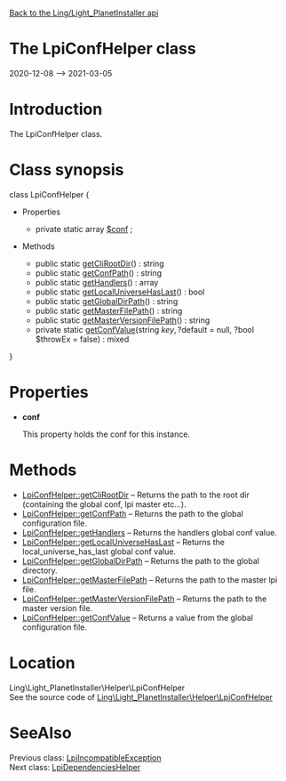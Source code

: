 [Back to the Ling/Light_PlanetInstaller api](https://github.com/lingtalfi/Light_PlanetInstaller/blob/master/doc/api/Ling/Light_PlanetInstaller.md)



The LpiConfHelper class
================
2020-12-08 --> 2021-03-05






Introduction
============

The LpiConfHelper class.



Class synopsis
==============


class <span class="pl-k">LpiConfHelper</span>  {

- Properties
    - private static array [$conf](#property-conf) ;

- Methods
    - public static [getCliRootDir](https://github.com/lingtalfi/Light_PlanetInstaller/blob/master/doc/api/Ling/Light_PlanetInstaller/Helper/LpiConfHelper/getCliRootDir.md)() : string
    - public static [getConfPath](https://github.com/lingtalfi/Light_PlanetInstaller/blob/master/doc/api/Ling/Light_PlanetInstaller/Helper/LpiConfHelper/getConfPath.md)() : string
    - public static [getHandlers](https://github.com/lingtalfi/Light_PlanetInstaller/blob/master/doc/api/Ling/Light_PlanetInstaller/Helper/LpiConfHelper/getHandlers.md)() : array
    - public static [getLocalUniverseHasLast](https://github.com/lingtalfi/Light_PlanetInstaller/blob/master/doc/api/Ling/Light_PlanetInstaller/Helper/LpiConfHelper/getLocalUniverseHasLast.md)() : bool
    - public static [getGlobalDirPath](https://github.com/lingtalfi/Light_PlanetInstaller/blob/master/doc/api/Ling/Light_PlanetInstaller/Helper/LpiConfHelper/getGlobalDirPath.md)() : string
    - public static [getMasterFilePath](https://github.com/lingtalfi/Light_PlanetInstaller/blob/master/doc/api/Ling/Light_PlanetInstaller/Helper/LpiConfHelper/getMasterFilePath.md)() : string
    - public static [getMasterVersionFilePath](https://github.com/lingtalfi/Light_PlanetInstaller/blob/master/doc/api/Ling/Light_PlanetInstaller/Helper/LpiConfHelper/getMasterVersionFilePath.md)() : string
    - private static [getConfValue](https://github.com/lingtalfi/Light_PlanetInstaller/blob/master/doc/api/Ling/Light_PlanetInstaller/Helper/LpiConfHelper/getConfValue.md)(string $key, ?$default = null, ?bool $throwEx = false) : mixed

}




Properties
=============

- <span id="property-conf"><b>conf</b></span>

    This property holds the conf for this instance.
    
    



Methods
==============

- [LpiConfHelper::getCliRootDir](https://github.com/lingtalfi/Light_PlanetInstaller/blob/master/doc/api/Ling/Light_PlanetInstaller/Helper/LpiConfHelper/getCliRootDir.md) &ndash; Returns the path to the root dir (containing the global conf, lpi master etc...).
- [LpiConfHelper::getConfPath](https://github.com/lingtalfi/Light_PlanetInstaller/blob/master/doc/api/Ling/Light_PlanetInstaller/Helper/LpiConfHelper/getConfPath.md) &ndash; Returns the path to the global configuration file.
- [LpiConfHelper::getHandlers](https://github.com/lingtalfi/Light_PlanetInstaller/blob/master/doc/api/Ling/Light_PlanetInstaller/Helper/LpiConfHelper/getHandlers.md) &ndash; Returns the handlers global conf value.
- [LpiConfHelper::getLocalUniverseHasLast](https://github.com/lingtalfi/Light_PlanetInstaller/blob/master/doc/api/Ling/Light_PlanetInstaller/Helper/LpiConfHelper/getLocalUniverseHasLast.md) &ndash; Returns the local_universe_has_last global conf value.
- [LpiConfHelper::getGlobalDirPath](https://github.com/lingtalfi/Light_PlanetInstaller/blob/master/doc/api/Ling/Light_PlanetInstaller/Helper/LpiConfHelper/getGlobalDirPath.md) &ndash; Returns the path to the global directory.
- [LpiConfHelper::getMasterFilePath](https://github.com/lingtalfi/Light_PlanetInstaller/blob/master/doc/api/Ling/Light_PlanetInstaller/Helper/LpiConfHelper/getMasterFilePath.md) &ndash; Returns the path to the master lpi file.
- [LpiConfHelper::getMasterVersionFilePath](https://github.com/lingtalfi/Light_PlanetInstaller/blob/master/doc/api/Ling/Light_PlanetInstaller/Helper/LpiConfHelper/getMasterVersionFilePath.md) &ndash; Returns the path to the master version file.
- [LpiConfHelper::getConfValue](https://github.com/lingtalfi/Light_PlanetInstaller/blob/master/doc/api/Ling/Light_PlanetInstaller/Helper/LpiConfHelper/getConfValue.md) &ndash; Returns a value from the global configuration file.





Location
=============
Ling\Light_PlanetInstaller\Helper\LpiConfHelper<br>
See the source code of [Ling\Light_PlanetInstaller\Helper\LpiConfHelper](https://github.com/lingtalfi/Light_PlanetInstaller/blob/master/Helper/LpiConfHelper.php)



SeeAlso
==============
Previous class: [LpiIncompatibleException](https://github.com/lingtalfi/Light_PlanetInstaller/blob/master/doc/api/Ling/Light_PlanetInstaller/Exception/LpiIncompatibleException.md)<br>Next class: [LpiDependenciesHelper](https://github.com/lingtalfi/Light_PlanetInstaller/blob/master/doc/api/Ling/Light_PlanetInstaller/Helper/LpiDependenciesHelper.md)<br>
